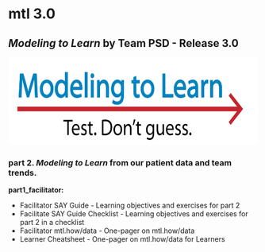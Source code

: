 # mtl 3.0

## *Modeling to Learn* by Team PSD - Release 3.0

<img src = "https://github.com/lzim/teampsd/blob/master/resources/logos/mtl_testdontguess_sm.png"
     height = "175" width = "650">

### part 2. *Modeling to Learn* from our **patient data** and **team trends.**

**part1_facilitator:**

- Facilitator SAY Guide - Learning objectives and exercises for part 2
- Facilitate SAY Guide Checklist - Learning objectives and exercises for part 2 in a checklist
- Facilitator mtl.how/data - One-pager on mtl.how/data
- Learner Cheatsheet - One-pager on mtl.how/data for Learners
